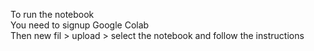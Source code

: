 To run the notebook  
You need to signup Google Colab  
Then new fil > upload > select the notebook and follow the instructions
